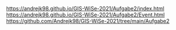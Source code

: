 https://andrejk98.github.io/GIS-WiSe-2021/Aufgabe2/index.html
https://andrejk98.github.io/GIS-WiSe-2021/Aufgabe2/Event.html
https://github.com/Andrejk98/GIS-WiSe-2021/tree/main/Aufgabe2